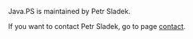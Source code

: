 Java.PS is maintained by Petr Sladek.

If you want to contact Petr Sladek, go to page [contact](contact).